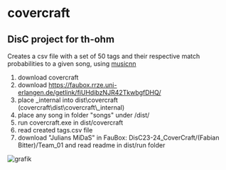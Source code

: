 # covercraft
## DisC project for th-ohm

Creates a csv file with a set of 50 tags and their respective match probabilities to a given song, using [musicnn](https://github.com/jordipons/musicnn)  

1. download covercraft
2. download https://faubox.rrze.uni-erlangen.de/getlink/fiUHdibzNJR42TkwbgfDHQ/
3. place _internal into dist\covercraft\
     (covercraft\dist\covercraft\\_internal)
4. place any song in folder "songs" under /dist/
5. run covercraft.exe in dist/covercraft
6. read created tags.csv file
7. download "Julians MiDaS" in FauBox: DisC23-24_CoverCraft/(Fabian Bitter)/Team_01 and read readme in dist/run folder

![grafik](https://github.com/julian6077/covercraft/assets/146760878/f2735ec9-1c73-44d3-850b-7884b9a172f0)

